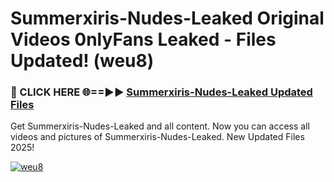 # Summerxiris-Nudes-Leaked Original Videos 0nlyFans Leaked - Files Updated! (weu8)

<h3>🔴 CLICK HERE 🌐==►► <a href="https://tinyurl.com/4mcuefdz" rel="nofollow">Summerxiris-Nudes-Leaked Updated Files</a></h3>

Get Summerxiris-Nudes-Leaked and all content. Now you can access all videos and pictures of Summerxiris-Nudes-Leaked. New Updated Files 2025!

[![weu8](https://i.imgur.com/StAQSOY.gif)](https://tinyurl.com/4mcuefdz)
